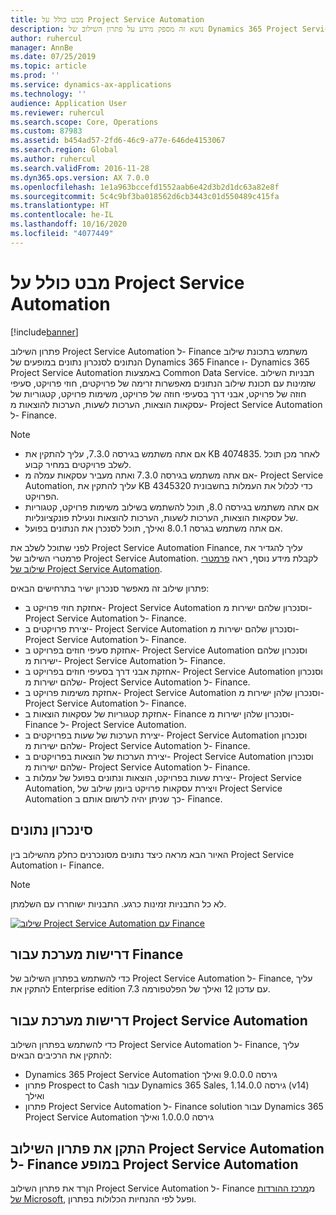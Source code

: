 ```yaml
---
title: מבט כולל על Project Service Automation
description: נושא זה מספק מידע על פתרון השילוב של Dynamics 365 Project Service Automation אל Dynamics 365 Finance.
author: ruhercul
manager: AnnBe
ms.date: 07/25/2019
ms.topic: article
ms.prod: ''
ms.service: dynamics-ax-applications
ms.technology: ''
audience: Application User
ms.reviewer: ruhercul
ms.search.scope: Core, Operations
ms.custom: 87983
ms.assetid: b454ad57-2fd6-46c9-a77e-646de4153067
ms.search.region: Global
ms.author: ruhercul
ms.search.validFrom: 2016-11-28
ms.dyn365.ops.version: AX 7.0.0
ms.openlocfilehash: 1e1a963bccefd1552aab6e42d3b2d1dc63a82e8f
ms.sourcegitcommit: 5c4c9bf3ba018562d6cb3443c01d550489c415fa
ms.translationtype: HT
ms.contentlocale: he-IL
ms.lasthandoff: 10/16/2020
ms.locfileid: "4077449"
---
```

# <a name="project-service-automation-overview"></a>מבט כולל על Project Service Automation

[!include[banner](../includes/banner.md)]

פתרון השילוב Project Service Automation ל- Finance משתמש בתכונת שילוב הנתונים לסנכרון נתונים במופעים של Dynamics 365 Finance ו- Dynamics 365 Project Service Automation באמצעות Common Data Service. תבניות השילוב שזמינות עם תכונת שילוב הנתונים מאפשרות זרימה של פרויקטים, חוזי פרויקט, סעיפי חוזה של פרויקט, אבני דרך בסעיפי חוזה של פרויקט, משימות פרויקט, קטגוריות של עסקאות הוצאות, הערכות לשעות, הערכות להוצאות מ- Project Service Automation ל- Finance.

> [!NOTE]
> - אם אתה משתמש בגירסה 7.3.0, עליך להתקין את KB 4074835. לאחר מכן תוכל לשלב פרויקטים במחיר קבוע.
> - אם אתה משתמש בגירסה 7.3.0 ואתה מעביר עסקאות עמלה מ- Project Service Automation, עליך להתקין את KB 4345320 כדי לכלול את העמלות בחשבונית הפרויקט.
> - אם אתה משתמש בגירסה 8.0, תוכל להשתמש בשילוב משימות פרויקט, קטגוריות של עסקאות הוצאות, הערכות לשעות, הערכות להוצאות ונעילת פונקציונליות.
> - אם אתה משתמש בגרסה 8.0.1 ואילך, תוכל לסנכרן את הנתונים בפועל.

לפני שתוכל לשלב את Project Service Automation Finance, עליך להגדיר את פרמטרי השילוב של Project Service Automation. לקבלת מידע נוסף, ראה [פרמטרי שילוב של Project Service Automation](PSA-parameters.md).

פתרון שילוב זה מאפשר סנכרון ישיר בתרחישים הבאים:

- אחזקת חוזי פרויקט ב- Project Service Automation וסנכרון שלהם ישירות מ- Project Service Automation ל- Finance.
- יצירת פרויקטים ב- Project Service Automation וסנכרון שלהם ישירות מ- Project Service Automation ל- Finance.
- אחזקת סעיפי חוזים בפרויקט ב- Project Service Automation וסנכרון שלהם ישירות מ- Project Service Automation ל- Finance.
- אחזקת אבני דרך בסעיפי חוזים בפרויקט ב- Project Service Automation וסנכרון שלהם ישירות מ- Project Service Automation ל- Finance.
- אחזקת משימות פרויקט ב- Project Service Automation וסנכרון שלהן ישירות מ- Project Service Automation ל- Finance.
- אחזקת קטגוריות של עסקאות הוצאות ב- Finance וסנכרון שלהן ישירות מ- Finance ל- Project Service Automation.
- יצירת הערכות של שעות בפרויקטים ב- Project Service Automation וסנכרון שלהם ישירות מ- Project Service Automation ל- Finance.
- יצירת הערכות של הוצאות בפרויקטים ב- Project Service Automation וסנכרון שלהם ישירות מ- Project Service Automation ל- Finance.
- יצירת שעות בפרויקט, הוצאות ונתונים בפועל של עמלות ב- Project Service Automation, ויצירת עסקאות פרויקט ביומן שילוב של Project Service Automation כך שניתן יהיה לרשום אותם ב- Finance.

## <a name="data-synchronization"></a>‏‏סינכרון נתונים

האיור הבא מראה כיצד נתונים מסונכרנים כחלק מהשילוב בין Project Service Automation ו- Finance.

> [!NOTE]
> לא כל התבניות זמינות כרגע. התבניות ישוחררו עם השלמתן.

[![שילוב Project Service Automation עם Finance](./media/PSA-integration.png)](./media/PSA-integration.png)

## <a name="system-requirements-for-finance"></a>דרישות מערכת עבור Finance

כדי להשתמש בפתרון השילוב של Project Service Automation ל- Finance, עליך להתקין את Enterprise edition 7.3 עם עדכון 12 ואילך של הפלטפורמה.

## <a name="system-requirements-for-project-service-automation"></a>דרישות מערכת עבור Project Service Automation

כדי להשתמש בפתרון השילוב Project Service Automation ל- Finance, עליך להתקין את הרכיבים הבאים:

- Dynamics 365 Project Service Automation גירסה 9.0.0.0 ואילך
- פתרון Prospect to Cash עבור Dynamics 365 Sales, גירסה 1.14.0.0 (v14) ואילך
- פתרון Project Service Automation ל- Finance solution עבור Dynamics 365 Project Service Automation גירסה 1.0.0.0 ואילך

## <a name="install-the-project-service-automation-to-finance-integration-solution-in-your-project-service-automation-instance"></a>התקן את פתרון השילוב Project Service Automation ל- Finance במופע Project Service Automation

הןרד את פתרון השילוב Project Service Automation ל- Finance מ[מרכז ההורדות של Microsoft](https://www.microsoft.com/download/details.aspx?id=57016), ופעל לפי ההנחיות הכלולות בפתרון.

